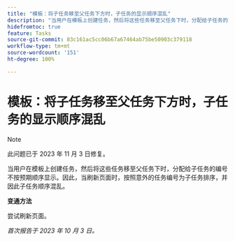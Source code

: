 ```yaml
---
title: "模板：将子任务移至父任务下方时，子任务的显示顺序混乱"
description: "当用户在模板上创建任务，然后将这些任务移至父任务下时，分配给子任务的编号不按预期顺序显示。因此，当刷新页面时，按照意外的任务编号为子任务排序，并因此子任务顺序混乱。"
hidefromtoc: true
feature: Tasks
source-git-commit: 83c161ac5cc06b67a67464ab75be50903c379118
workflow-type: tm+mt
source-wordcount: '151'
ht-degree: 100%

---
```



# 模板：将子任务移至父任务下方时，子任务的显示顺序混乱

>[!NOTE]
>
>此问题已于 2023 年 11 月 3 日修复。

当用户在模板上创建任务，然后将这些任务移至父任务下时，分配给子任务的编号不按预期顺序显示。因此，当刷新页面时，按照意外的任务编号为子任务排序，并因此子任务顺序混乱。

**变通方法**

尝试刷新页面。

_首次报告于 2023 年 10 月 3 日。_
